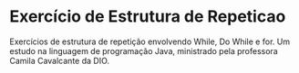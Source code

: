 # Exercício de Estrutura de Repeticao
Exercícios de estrutura de repetição envolvendo While, Do While e for.
Um estudo na linguagem de programação Java, ministrado pela professora Camila Cavalcante da DIO.
